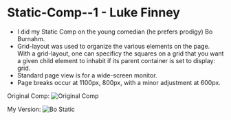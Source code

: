 # Static-Comp--1 - Luke Finney
* I did my Static Comp on the young comedian (he prefers prodigy) Bo Burnahm.
* Grid-layout was used to organize the various elements on the page. With a grid-layout, one can specificy the squares on a grid that you want a given child element to inhabit if its parent container is set to display: grid.
* Standard page view is for a wide-screen monitor.
* Page breaks occur at 1100px, 800px, with a minor adjustment at 600px.


Original Comp:
![Original Comp](<img width="947" alt="static-comp-comp" src="https://user-images.githubusercontent.com/22566946/28325329-c2779e42-6b9a-11e7-8409-c7f5d03d4dce.png">)

My Version:
![Bo Static](<img width="1278" alt="bo-burnham-static" src="https://user-images.githubusercontent.com/22566946/28325328-c27722d2-6b9a-11e7-9642-19ee7859fc55.png">)


